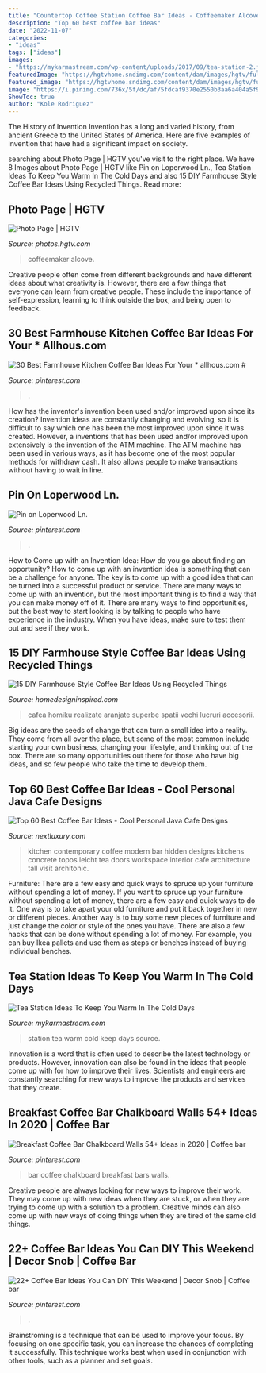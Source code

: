 ```yaml
---
title: "Countertop Coffee Station Coffee Bar Ideas - Coffeemaker Alcove"
description: "Top 60 best coffee bar ideas"
date: "2022-11-07"
categories:
- "ideas"
tags: ["ideas"]
images:
- "https://mykarmastream.com/wp-content/uploads/2017/09/tea-station-2.jpg"
featuredImage: "https://hgtvhome.sndimg.com/content/dam/images/hgtv/fullset/2015/2/23/0/sh2015_master-bedroom_coffeemaker-sink-alcove_v.jpg.rend.hgtvcom.616.924.suffix/1424704386971.jpeg"
featured_image: "https://hgtvhome.sndimg.com/content/dam/images/hgtv/fullset/2015/2/23/0/sh2015_master-bedroom_coffeemaker-sink-alcove_v.jpg.rend.hgtvcom.616.924.suffix/1424704386971.jpeg"
image: "https://i.pinimg.com/736x/5f/dc/af/5fdcaf9370e2550b3aa6a404a5f9dd45.jpg"
ShowToc: true
author: "Kole Rodriguez"
---
```



The History of Invention
Invention has a long and varied history, from ancient Greece to the United States of America. Here are five examples of invention that have had a significant impact on society.

	

		
searching about Photo Page | HGTV you've visit to the right place. We have 8 Images about Photo Page | HGTV like Pin on Loperwood Ln., Tea Station Ideas To Keep You Warm In The Cold Days and also 15 DIY Farmhouse Style Coffee Bar Ideas Using Recycled Things. Read more:
		
    
## Photo Page | HGTV

<img loading=lazy src="https://hgtvhome.sndimg.com/content/dam/images/hgtv/fullset/2015/2/23/0/sh2015_master-bedroom_coffeemaker-sink-alcove_v.jpg.rend.hgtvcom.616.924.suffix/1424704386971.jpeg" onerror="this.onerror=null;this.src='https://tse1.mm.bing.net/th?id=OIP.dmj7gADSvBn4IytXT7lY3gHaLH&amp;pid=15.1';" alt="Photo Page | HGTV">

_Source: photos.hgtv.com_

>coffeemaker alcove. 

	

Creative people often come from different backgrounds and have different ideas about what creativity is. However, there are a few things that everyone can learn from creative people. These include the importance of self-expression, learning to think outside the box, and being open to feedback.

    
## 30 Best Farmhouse Kitchen Coffee Bar Ideas For Your * Allhous.com #

<img loading=lazy src="https://i.pinimg.com/736x/a5/7f/1f/a57f1fc28e38a5a0fd45ee220f92d3f4.jpg" onerror="this.onerror=null;this.src='https://tse1.mm.bing.net/th?id=OIP.PEbJa3S_k5jJp2deKvbpwQHaNJ&amp;pid=15.1';" alt="30 Best Farmhouse Kitchen Coffee Bar Ideas For Your * allhous.com #">

_Source: pinterest.com_

>. 

	

How has the inventor's invention been used and/or improved upon since its creation?
Invention ideas are constantly changing and evolving, so it is difficult to say which one has been the most improved upon since it was created. However, a inventions that has been used and/or improved upon extensively is the invention of the ATM machine. The ATM machine has been used in various ways, as it has become one of the most popular methods for withdraw cash. It also allows people to make transactions without having to wait in line.

    
## Pin On Loperwood Ln.

<img loading=lazy src="https://i.pinimg.com/736x/21/84/c0/2184c0d123dce288a31cab4caa5dead1.jpg" onerror="this.onerror=null;this.src='https://tse2.mm.bing.net/th?id=OIP.BbRhT5yYLh6hDZ4l3DZp_QHaJ3&amp;pid=15.1';" alt="Pin on Loperwood Ln.">

_Source: pinterest.com_

>. 

	

How to Come up with an Invention Idea: How do you go about finding an opportunity?
How to come up with an invention idea is something that can be a challenge for anyone. The key is to come up with a good idea that can be turned into a successful product or service. There are many ways to come up with an invention, but the most important thing is to find a way that you can make money off of it. There are many ways to find opportunities, but the best way to start looking is by talking to people who have experience in the industry. When you have ideas, make sure to test them out and see if they work.

    
## 15 DIY Farmhouse Style Coffee Bar Ideas Using Recycled Things

<img loading=lazy src="http://www.homedesigninspired.com/wp-content/uploads/2020/03/diy-farmhouse-styled-coffee-bar-15.jpg" onerror="this.onerror=null;this.src='https://tse1.mm.bing.net/th?id=OIP.ZJZDl9p8X0oIEf7I2YzErwHaNI&amp;pid=15.1';" alt="15 DIY Farmhouse Style Coffee Bar Ideas Using Recycled Things">

_Source: homedesigninspired.com_

>cafea homiku realizate aranjate superbe spatii vechi lucruri accesorii. 

	

Big ideas are the seeds of change that can turn a small idea into a reality. They come from all over the place, but some of the most common include starting your own business, changing your lifestyle, and thinking out of the box. There are so many opportunities out there for those who have big ideas, and so few people who take the time to develop them.

    
## Top 60 Best Coffee Bar Ideas - Cool Personal Java Cafe Designs

<img loading=lazy src="http://nextluxury.com/wp-content/uploads/contemporary-coffee-bar-ideas.jpg" onerror="this.onerror=null;this.src='https://tse4.mm.bing.net/th?id=OIP.N5TvclpYuzoJnut4t2fBRgAAAA&amp;pid=15.1';" alt="Top 60 Best Coffee Bar Ideas - Cool Personal Java Cafe Designs">

_Source: nextluxury.com_

>kitchen contemporary coffee modern bar hidden designs kitchens concrete topos leicht tea doors workspace interior cafe architecture tall visit architonic. 

	

Furniture: There are a few easy and quick ways to spruce up your furniture without spending a lot of money.
If you want to spruce up your furniture without spending a lot of money, there are a few easy and quick ways to do it. One way is to take apart your old furniture and put it back together in new or different pieces. Another way is to buy some new pieces of furniture and just change the color or style of the ones you have. There are also a few hacks that can be done without spending a lot of money. For example, you can buy Ikea pallets and use them as steps or benches instead of buying individual benches.

    
## Tea Station Ideas To Keep You Warm In The Cold Days

<img loading=lazy src="https://mykarmastream.com/wp-content/uploads/2017/09/tea-station-2.jpg" onerror="this.onerror=null;this.src='https://tse1.mm.bing.net/th?id=OIP.PhWQnlD7LACfTudt2h25yAHaLM&amp;pid=15.1';" alt="Tea Station Ideas To Keep You Warm In The Cold Days">

_Source: mykarmastream.com_

>station tea warm cold keep days source. 

	

Innovation is a word that is often used to describe the latest technology or products. However, innovation can also be found in the ideas that people come up with for how to improve their lives. Scientists and engineers are constantly searching for new ways to improve the products and services that they create.

    
## Breakfast Coffee Bar Chalkboard Walls 54+ Ideas In 2020 | Coffee Bar

<img loading=lazy src="https://i.pinimg.com/736x/5f/dc/af/5fdcaf9370e2550b3aa6a404a5f9dd45.jpg" onerror="this.onerror=null;this.src='https://tse1.mm.bing.net/th?id=OIP.9J6iGrADOX6wYEZtzbUIdwAAAA&amp;pid=15.1';" alt="Breakfast Coffee Bar Chalkboard Walls 54+ Ideas in 2020 | Coffee bar">

_Source: pinterest.com_

>bar coffee chalkboard breakfast bars walls. 

	

Creative people are always looking for new ways to improve their work. They may come up with new ideas when they are stuck, or when they are trying to come up with a solution to a problem. Creative minds can also come up with new ways of doing things when they are tired of the same old things.

    
## 22+ Coffee Bar Ideas You Can DIY This Weekend | Decor Snob | Coffee Bar

<img loading=lazy src="https://i.pinimg.com/736x/36/57/25/365725258ecc0000384cad58ce6477c7.jpg" onerror="this.onerror=null;this.src='https://tse2.mm.bing.net/th?id=OIP.4LV02BdWrBJLzpFjKKFAVQHaJ-&amp;pid=15.1';" alt="22+ Coffee Bar Ideas You Can DIY This Weekend | Decor Snob | Coffee bar">

_Source: pinterest.com_

>. 

	

Brainstroming is a technique that can be used to improve your focus. By focusing on one specific task, you can increase the chances of completing it successfully. This technique works best when used in conjunction with other tools, such as a planner and set goals.

